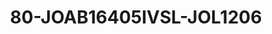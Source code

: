 ---
title: 80-JOAB16405IVSL-JOL1206 
image: 80-JOAB16405IVSL-JOL1206 .jpg
brand: outlet-sposa
layout: vestito
---